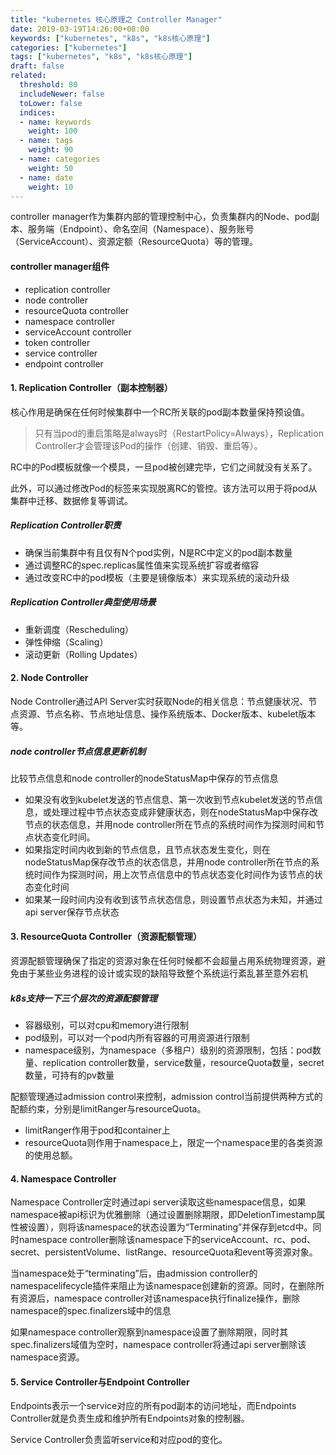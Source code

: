 ```yaml
---
title: "kubernetes 核心原理之 Controller Manager"
date: 2019-03-19T14:26:00+08:00
keywords: ["kubernetes", "k8s", "k8s核心原理"]
categories: ["kubernetes"]
tags: ["kubernetes", "k8s", "k8s核心原理"]
draft: false
related:
  threshold: 80
  includeNewer: false
  toLower: false
  indices:
  - name: keywords
    weight: 100
  - name: tags
    weight: 90
  - name: categories
    weight: 50
  - name: date
    weight: 10
---
```



controller manager作为集群内部的管理控制中心，负责集群内的Node、pod副本、服务端（Endpoint）、命名空间（Namespace）、服务账号（ServiceAccount）、资源定额（ResourceQuota）等的管理。

#### controller manager组件
- replication controller
- node controller
- resourceQuota controller
- namespace controller
- serviceAccount controller
- token controller
- service controller
- endpoint controller


#### 1. Replication Controller（副本控制器）
核心作用是确保在任何时候集群中一个RC所关联的pod副本数量保持预设值。
> 只有当pod的重启策略是always时（RestartPolicy=Always），Replication Controller才会管理该Pod的操作（创建、销毁、重启等）。

RC中的Pod模板就像一个模具，一旦pod被创建完毕，它们之间就没有关系了。

此外，可以通过修改Pod的标签来实现脱离RC的管控。该方法可以用于将pod从集群中迁移、数据修复等调试。


##### Replication Controller职责
- 确保当前集群中有且仅有N个pod实例，N是RC中定义的pod副本数量
- 通过调整RC的spec.replicas属性值来实现系统扩容或者缩容
- 通过改变RC中的pod模板（主要是镜像版本）来实现系统的滚动升级


##### Replication Controller典型使用场景
- 重新调度（Rescheduling）
- 弹性伸缩（Scaling）
- 滚动更新（Rolling Updates）

#### 2. Node Controller
Node Controller通过API Server实时获取Node的相关信息：节点健康状况、节点资源、节点名称、节点地址信息、操作系统版本、Docker版本、kubelet版本等。

##### node controller节点信息更新机制
比较节点信息和node controller的nodeStatusMap中保存的节点信息
- 如果没有收到kubelet发送的节点信息、第一次收到节点kubelet发送的节点信息，或处理过程中节点状态变成非健康状态，则在nodeStatusMap中保存改节点的状态信息，并用node controller所在节点的系统时间作为探测时间和节点状态变化时间。
- 如果指定时间内收到新的节点信息，且节点状态发生变化，则在nodeStatusMap保存改节点的状态信息，并用node controller所在节点的系统时间作为探测时间，用上次节点信息中的节点状态变化时间作为该节点的状态变化时间
- 如果某一段时间内没有收到该节点状态信息，则设置节点状态为未知，并通过api server保存节点状态


#### 3. ResourceQuota Controller（资源配额管理）
资源配额管理确保了指定的资源对象在任何时候都不会超量占用系统物理资源，避免由于某些业务进程的设计或实现的缺陷导致整个系统运行紊乱甚至意外宕机

##### k8s支持一下三个层次的资源配额管理
- 容器级别，可以对cpu和memory进行限制
- pod级别，可以对一个pod内所有容器的可用资源进行限制
- namespace级别，为namespace（多租户）级别的资源限制，包括：pod数量、replication controller数量，service数量，resourceQuota数量，secret数量，可持有的pv数量

配额管理通过admission control来控制，admission control当前提供两种方式的配额约束，分别是limitRanger与resourceQuota。

- limitRanger作用于pod和container上
- resourceQuota则作用于namespace上，限定一个namespace里的各类资源的使用总额。




#### 4. Namespace Controller
Namespace Controller定时通过api server读取这些namespace信息，如果namespace被api标识为优雅删除（通过设置删除期限，即DeletionTimestamp属性被设置），则将该namespace的状态设置为“Terminating”并保存到etcd中。同时namespace controller删除该namespace下的serviceAccount、rc、pod、secret、persistentVolume、listRange、resourceQuota和event等资源对象。


当namespace处于“terminating”后，由admission controller的namespacelifecycle插件来阻止为该namespace创建新的资源。同时，在删除所有资源后，namespace controller对该namespace执行finalize操作，删除namespace的spec.finalizers域中的信息

如果namespace controller观察到namespace设置了删除期限，同时其spec.finalizers域值为空时，namespace controller将通过api server删除该namespace资源。


#### 5. Service Controller与Endpoint Controller
Endpoints表示一个service对应的所有pod副本的访问地址，而Endpoints Controller就是负责生成和维护所有Endpoints对象的控制器。

Service Controller负责监听service和对应pod的变化。



